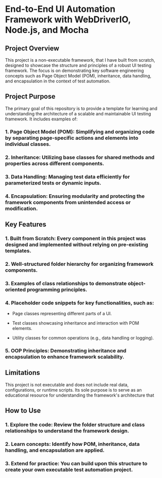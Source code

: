# End-to-End UI Automation Framework with WebDriverIO, Node.js, and Mocha

## Project Overview

This project is a non-executable framework, that I have built from scratch, designed to showcase the structure and principles of a robust UI testing framework. The focus is on demonstrating key software engineering concepts such as Page Object Model (POM), inheritance, data handling, and encapsulation in the context of test automation.

## Project Purpose

The primary goal of this repository is to provide a template for learning and understanding the architecture of a scalable and maintainable UI testing framework. It includes examples of:

### 1. Page Object Model (POM): Simplifying and organizing code by separating page-specific actions and elements into individual classes.

### 2. Inheritance: Utilizing base classes for shared methods and properties across different components.

### 3. Data Handling: Managing test data efficiently for parameterized tests or dynamic inputs.

### 4. Encapsulation: Ensuring modularity and protecting the framework components from unintended access or modification.

## Key Features

### 1. Built from Scratch: Every component in this project was designed and implemented without relying on pre-existing templates.

### 2. Well-structured folder hierarchy for organizing framework components.

### 3. Examples of class relationships to demonstrate object-oriented programming principles.

### 4. Placeholder code snippets for key functionalities, such as:

- Page classes representing different parts of a UI.

- Test classes showcasing inheritance and interaction with POM elements.

- Utility classes for common operations (e.g., data handling or logging).

### 5. OOP Principles: Demonstrating inheritance and encapsulation to enhance framework scalability.

## Limitations

This project is not executable and does not include real data, configurations, or runtime scripts. Its sole purpose is to serve as an educational resource for understanding the framework's architecture that

## How to Use

### 1. Explore the code: Review the folder structure and class relationships to understand the framework design.

### 2. Learn concepts: Identify how POM, inheritance, data handling, and encapsulation are applied.

### 3. Extend for practice: You can build upon this structure to create your own executable test automation project.
